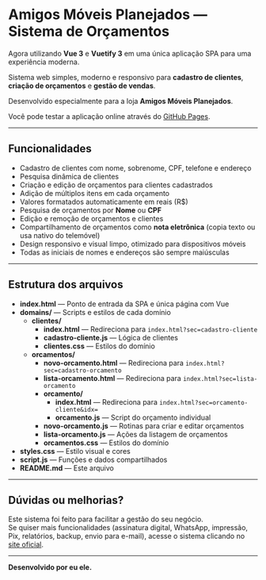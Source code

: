 # Amigos Móveis Planejados — Sistema de Orçamentos

Agora utilizando **Vue 3** e **Vuetify 3** em uma única aplicação SPA para uma experiência moderna.

Sistema web simples, moderno e responsivo para **cadastro de clientes**, **criação de orçamentos** e **gestão de vendas**.

Desenvolvido especialmente para a loja **Amigos Móveis Planejados**.

Você pode testar a aplicação online através do [GitHub Pages](https://joaonascimentobr.github.io/SistemaDeOrcamento/index.html).

---

## Funcionalidades

- Cadastro de clientes com nome, sobrenome, CPF, telefone e endereço
- Pesquisa dinâmica de clientes
- Criação e edição de orçamentos para clientes cadastrados
- Adição de múltiplos itens em cada orçamento
- Valores formatados automaticamente em reais (R$)
- Pesquisa de orçamentos por **Nome** ou **CPF**
- Edição e remoção de orçamentos e clientes
- Compartilhamento de orçamentos como **nota eletrônica** (copia texto ou usa nativo do telemóvel)
- Design responsivo e visual limpo, otimizado para dispositivos móveis
- Todas as iniciais de nomes e endereços são sempre maiúsculas

---

## Estrutura dos arquivos

- **index.html** — Ponto de entrada da SPA e única página com Vue
- **domains/** — Scripts e estilos de cada domínio
  - **clientes/**
    - **index.html** — Redireciona para `index.html?sec=cadastro-cliente`
    - **cadastro-cliente.js** — Lógica de clientes
    - **clientes.css** — Estilos do domínio
  - **orcamentos/**
    - **novo-orcamento.html** — Redireciona para `index.html?sec=cadastro-orcamento`
    - **lista-orcamento.html** — Redireciona para `index.html?sec=lista-orcamento`
    - **orcamento/**
      - **index.html** — Redireciona para `index.html?sec=orcamento-cliente&idx=`
      - **orcamento.js** — Script do orçamento individual
    - **novo-orcamento.js** — Rotinas para criar e editar orçamentos
    - **lista-orcamento.js** — Ações da listagem de orçamentos
    - **orcamentos.css** — Estilos do domínio
- **styles.css** — Estilo visual e cores
- **script.js** — Funções e dados compartilhados
- **README.md** — Este arquivo

---

## Dúvidas ou melhorias?

Este sistema foi feito para facilitar a gestão do seu negócio.  
Se quiser mais funcionalidades (assinatura digital, WhatsApp, impressão, Pix, relatórios, backup, envio para e-mail), acesse o sistema clicando no [site oficial](https://exemplo.com).

---

**Desenvolvido por eu ele.**  
